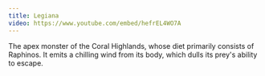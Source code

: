 ```yaml
---
title: Legiana
video: https://www.youtube.com/embed/hefrEL4WO7A
---
```


The apex monster of the Coral Highlands, whose diet primarily consists of Raphinos.
It emits a chilling wind from its body, which dulls its prey's ability to escape.
